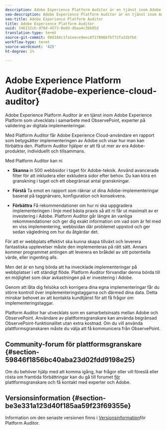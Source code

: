 ```yaml
---
description: Adobe Experience Platform Auditor är en tjänst inom Adobe Experience Platform som utvecklats i samarbete med ObservePoint, experter på validering av digitala implementeringar.
seo-description: Adobe Experience Platform Auditor är en tjänst inom Adobe Experience Platform som utvecklats i samarbete med ObservePoint, experter på validering av digitala implementeringar.
seo-title: Adobe Experience Platform Auditor
title: Adobe Experience Platform Auditor
uuid: 346132cb-d78d-4573-8edd-dbaa4c3bb05d
translation-type: tm+mt
source-git-commit: 00d184c1fa1eece9eec8f27896bfbf72fa32bfb6
workflow-type: tm+mt
source-wordcount: '425'
ht-degree: 1%

---
```



# Adobe Experience Platform Auditor{#adobe-experience-cloud-auditor}

Adobe Experience Platform Auditor är en tjänst inom Adobe Experience Platform som utvecklats i samarbete med ObservePoint, experter på validering av digitala implementeringar.

Med Platform Auditor får Adobe Experience Cloud-användare en rapport som betygsätter implementeringen av Adobe och visar hur man kan förbättra den. Platform Auditor hjälper er att få ut mer av era Adobe-produkter, individuellt och tillsammans.

Med Platform Auditor kan ni

* **Skanna** in 500 webbsidor i taget för Adobe-teknik. Använd avancerade filter för att inkludera eller exkludera sidor efter behov. Du kan köra en granskning i taget och ett obegränsat antal granskningar.

* **Förstå** Ta emot en rapport som räknar ut dina Adobe-implementeringar baserat på taggnärvaro, konfiguration och konsekvens.

* **Förbättra** Få rekommendationer om hur ni ska uppgradera implementeringen i linje med bästa praxis så att ni får ut maximalt av er investering i Adobe. Platform Auditor går längre än vanliga rekommendationer och ger dig exakt information om vad som är fel med en viss implementering, webbsidan där problemet uppstod och ger sedan vägledning om hur du åtgärdar det.

För att er webbplats effektivt ska kunna skapa tillväxt och leverera fantastiska upplevelser måste den implementeras på rätt sätt. Annars kommer programmet antingen att leverera en bråkdel av sitt potentiella värde, eller ingenting alls.

Men det är en tung börda att ha invecklade implementeringar på webbplatser i ett ständigt flöde. Platform Auditor förvandlar denna börda till en möjlighet som ökar avkastningen på er investering i Adobe.

Genom att låta dig felsöka och korrigera dina egna implementeringar får du större kontroll över implementeringstaggarna och därmed dina data. Detta minskar behovet av att kontakta kundtjänst för att få frågor om implementeringstaggar.

Platform Auditor har utvecklats som en samarbetsinsats mellan Adobe och ObservePoint. Användare av plattformsgranskare kan använda begränsad ObservePoint-funktionalitet utan extra kostnad. Om du vill använda plattformsgranskaren måste du välja att få kommunicera från ObservePoint.

## Community-forum för plattformsgranskare {#section-59846f1856bc40aba23d02fdd9198e25}

Om du behöver hjälp med att komma igång, har frågor eller vill föreslå eller rösta om framtida förbättringar kan du gå till forumet [för](https://forums.adobe.com/community/experience-cloud/platform/core-services/activation-service/auditor) plattformsgranskare och få kontakt med experter och Adobe.

## Versionsinformation {#section-be3e331a123d40f185aa59f23f69355e}

Information om den senaste versionen finns i [Versionsinformation](release-notes.md)för Platform Auditor.

